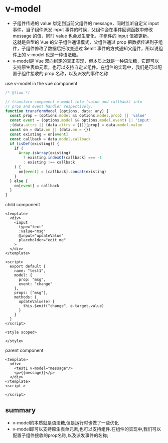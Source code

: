 # v-model

- 子组件传递的 value 绑定到当前父组件的 message，同时监听自定义 input 事件，当子组件派发 input 事件的时候，父组件会在事件回调函数中修改 message 的值，同时 value 也会发生变化，子组件的 input 值被更新。<br>
这就是典型的 Vue 的父子组件通讯模式，父组件通过 prop 把数据传递到子组件，子组件修改了数据后把改变通过 $emit 事件的方式通知父组件，所以说组件上的 v-model 也是一种语法糖。
- v-model是 Vue 双向绑定的真正实现，但本质上就是一种语法糖，它即可以支持原生表单元素，也可以支持自定义组件。在组件的实现中，我们是可以配置子组件接收的 prop 名称，以及派发的事件名称

use v-model in the vue component
```javascript
/* @flow */

// transform component v-model info (value and callback) into
// prop and event handler respectively.
function transformModel (options, data: any) {
  const prop = (options.model && options.model.prop) || 'value'
  const event = (options.model && options.model.event) || 'input'
  ;(data.attrs || (data.attrs = {}))[prop] = data.model.value
  const on = data.on || (data.on = {})
  const existing = on[event]
  const callback = data.model.callback
  if (isDef(existing)) {
    if (
      Array.isArray(existing)
        ? existing.indexOf(callback) === -1
        : existing !== callback
    ) {
      on[event] = [callback].concat(existing)
    }
  } else {
    on[event] = callback
  }
}
```
child component
```vue
<template>
  <div>
    <input
      type="text"
      :value="msg"
      @input="updateValue"
      placeholder="edit me"
    >
  </div>
</template>

<script>
  export default {
    name: "test1",
    model: {
      prop: "msg",
      event: "change"
    },
    props: ["msg"],
    methods: {
      updateValue(e) {
        this.$emit("change", e.target.value)
      }
    }
  }
</script>

<style scoped>

</style>
```
parent component
```vue
<template>
  <div>
    <test1 v-model="message"/>
    <p>{{message}}</p>
  </div>
</template>
<script >

</script>

```

## summary
- v-model的本质就是语法糖,但是运行时也做了一些优化
- v-model即可以支持原生表单元素,也可以支持组件.在组件的实现中,我们可以配置子组件接收的prop名称,以及派发事件的名称;
